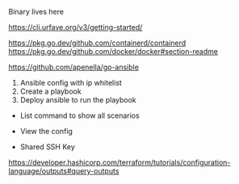 Binary lives here

https://cli.urfave.org/v3/getting-started/


https://pkg.go.dev/github.com/containerd/containerd
https://pkg.go.dev/github.com/docker/docker#section-readme

https://github.com/apenella/go-ansible



1. Ansible config with ip whitelist
2. Create a playbook
3. Deploy ansible to run the playbook


- List command to show all scenarios
- View the config

- Shared SSH Key

https://developer.hashicorp.com/terraform/tutorials/configuration-language/outputs#query-outputs
